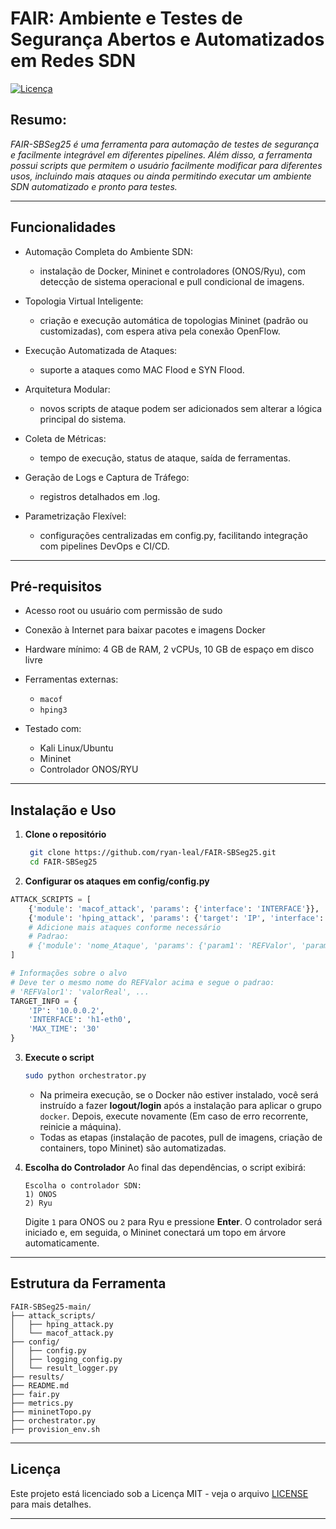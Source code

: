 # FAIR: Ambiente e Testes de Segurança Abertos e Automatizados em Redes SDN


[![Licença](https://img.shields.io/badge/License-MIT-blue)](https://opensource.org/licenses/MIT)

## Resumo:

_FAIR-SBSeg25 é uma ferramenta para automação de testes de segurança e facilmente integrável em diferentes pipelines. Além disso, a ferramenta
possui scripts que permitem o usuário facilmente modificar para diferentes usos, incluindo mais ataques ou ainda permitindo executar um ambiente SDN automatizado
e pronto para testes._

---

## Funcionalidades

- Automação Completa do Ambiente SDN:
  - instalação de Docker, Mininet e controladores (ONOS/Ryu), com detecção de sistema operacional e pull condicional de imagens.

- Topologia Virtual Inteligente:
  - criação e execução automática de topologias Mininet (padrão ou customizadas), com espera ativa pela conexão OpenFlow.

- Execução Automatizada de Ataques:
  - suporte a ataques como MAC Flood e SYN Flood.

- Arquitetura Modular:
  - novos scripts de ataque podem ser adicionados sem alterar a lógica principal do sistema.

- Coleta de Métricas:
  - tempo de execução, status de ataque, saída de ferramentas.

- Geração de Logs e Captura de Tráfego:
  - registros detalhados em .log.

- Parametrização Flexível:
  - configurações centralizadas em config.py, facilitando integração com pipelines DevOps e CI/CD.

---

## Pré-requisitos

- Acesso root ou usuário com permissão de sudo
- Conexão à Internet para baixar pacotes e imagens Docker
- Hardware mínimo: 4 GB de RAM, 2 vCPUs, 10 GB de espaço em disco livre

- Ferramentas externas:
  - `macof`
  - `hping3`

- Testado com:

  - Kali Linux/Ubuntu
  - Mininet
  - Controlador ONOS/RYU

---

## Instalação e Uso

1. **Clone o repositório**

   ```bash
    git clone https://github.com/ryan-leal/FAIR-SBSeg25.git
    cd FAIR-SBSeg25
   ```

2. **Configurar os ataques em config/config.py**

```python
ATTACK_SCRIPTS = [
    {'module': 'macof_attack', 'params': {'interface': 'INTERFACE'}},
    {'module': 'hping_attack', 'params': {'target': 'IP', 'interface': 'INTERFACE'}}
    # Adicione mais ataques conforme necessário
    # Padrao:
    # {'module': 'nome_Ataque', 'params': {'param1': 'REFValor', 'param2': 'REFValor2'}}
]

# Informações sobre o alvo
# Deve ter o mesmo nome do REFValor acima e segue o padrao:
# 'REFValor1': 'valorReal', ...
TARGET_INFO = {
    'IP': '10.0.0.2',
    'INTERFACE': 'h1-eth0',
    'MAX_TIME': '30'
}
```

3. **Execute o script**

   ```bash
   sudo python orchestrator.py
   ```
   - Na primeira execução, se o Docker não estiver instalado, você será instruído a fazer **logout/login** após a instalação para aplicar o grupo `docker`. Depois, execute novamente (Em caso de erro recorrente, reinicie a máquina).
   - Todas as etapas (instalação de pacotes, pull de imagens, criação de containers, topo Mininet) são automatizadas.
  
4. **Escolha do Controlador**
   Ao final das dependências, o script exibirá:

   ```
   Escolha o controlador SDN:
   1) ONOS
   2) Ryu
   ```

   Digite `1` para ONOS ou `2` para Ryu e pressione **Enter**. O controlador será iniciado e, em seguida, o Mininet conectará um topo em árvore automaticamente.
---

## Estrutura da Ferramenta

```
FAIR-SBSeg25-main/
├── attack_scripts/
│   ├── hping_attack.py
│   └── macof_attack.py
├── config/
│   ├── config.py
│   ├── logging_config.py
│   └── result_logger.py
├── results/
├── README.md 
├── fair.py
├── metrics.py
├── mininetTopo.py
├── orchestrator.py
├── provision_env.sh

```

---


## Licença

Este projeto está licenciado sob a Licença MIT - veja o arquivo [LICENSE](LICENSE) para mais detalhes.

---
